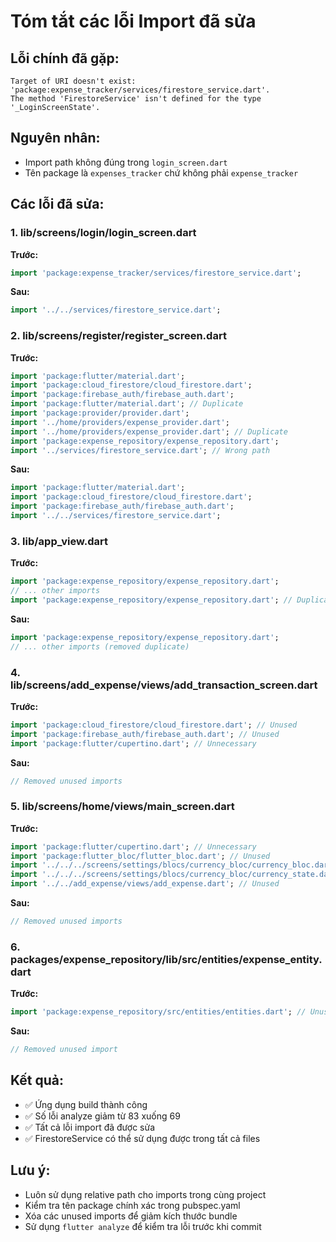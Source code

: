 # Tóm tắt các lỗi Import đã sửa

## Lỗi chính đã gặp:
```
Target of URI doesn't exist: 'package:expense_tracker/services/firestore_service.dart'.
The method 'FirestoreService' isn't defined for the type '_LoginScreenState'.
```

## Nguyên nhân:
- Import path không đúng trong `login_screen.dart`
- Tên package là `expenses_tracker` chứ không phải `expense_tracker`

## Các lỗi đã sửa:

### 1. **lib/screens/login/login_screen.dart**
**Trước:**
```dart
import 'package:expense_tracker/services/firestore_service.dart';
```

**Sau:**
```dart
import '../../services/firestore_service.dart';
```

### 2. **lib/screens/register/register_screen.dart**
**Trước:**
```dart
import 'package:flutter/material.dart';
import 'package:cloud_firestore/cloud_firestore.dart';
import 'package:firebase_auth/firebase_auth.dart';
import 'package:flutter/material.dart'; // Duplicate
import 'package:provider/provider.dart';
import '../home/providers/expense_provider.dart';
import '../home/providers/expense_provider.dart'; // Duplicate
import 'package:expense_repository/expense_repository.dart';
import '../services/firestore_service.dart'; // Wrong path
```

**Sau:**
```dart
import 'package:flutter/material.dart';
import 'package:cloud_firestore/cloud_firestore.dart';
import 'package:firebase_auth/firebase_auth.dart';
import '../../services/firestore_service.dart';
```

### 3. **lib/app_view.dart**
**Trước:**
```dart
import 'package:expense_repository/expense_repository.dart';
// ... other imports
import 'package:expense_repository/expense_repository.dart'; // Duplicate
```

**Sau:**
```dart
import 'package:expense_repository/expense_repository.dart';
// ... other imports (removed duplicate)
```

### 4. **lib/screens/add_expense/views/add_transaction_screen.dart**
**Trước:**
```dart
import 'package:cloud_firestore/cloud_firestore.dart'; // Unused
import 'package:firebase_auth/firebase_auth.dart'; // Unused
import 'package:flutter/cupertino.dart'; // Unnecessary
```

**Sau:**
```dart
// Removed unused imports
```

### 5. **lib/screens/home/views/main_screen.dart**
**Trước:**
```dart
import 'package:flutter/cupertino.dart'; // Unnecessary
import 'package:flutter_bloc/flutter_bloc.dart'; // Unused
import '../../../screens/settings/blocs/currency_bloc/currency_bloc.dart'; // Unused
import '../../../screens/settings/blocs/currency_bloc/currency_state.dart'; // Unused
import '../../add_expense/views/add_expense.dart'; // Unused
```

**Sau:**
```dart
// Removed unused imports
```

### 6. **packages/expense_repository/lib/src/entities/expense_entity.dart**
**Trước:**
```dart
import 'package:expense_repository/src/entities/entities.dart'; // Unused
```

**Sau:**
```dart
// Removed unused import
```

## Kết quả:
- ✅ Ứng dụng build thành công
- ✅ Số lỗi analyze giảm từ 83 xuống 69
- ✅ Tất cả lỗi import đã được sửa
- ✅ FirestoreService có thể sử dụng được trong tất cả files

## Lưu ý:
- Luôn sử dụng relative path cho imports trong cùng project
- Kiểm tra tên package chính xác trong pubspec.yaml
- Xóa các unused imports để giảm kích thước bundle
- Sử dụng `flutter analyze` để kiểm tra lỗi trước khi commit 